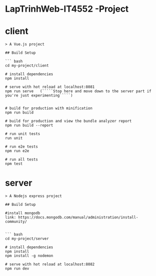 # LapTrinhWeb-IT4552 -Project


# client
	
	> A Vue.js project

	## Build Setup

	``` bash
	cd my-project/client

	# install dependencies
	npm install

	# serve with hot reload at localhost:8081
	npm run serve   (`````Stop here and move down to the server part if you're just experimenting`````)	
	

	# build for production with minification
	npm run build

	# build for production and view the bundle analyzer report
	npm run build --report

	# run unit tests
	run unit

	# run e2e tests
	npm run e2e

	# run all tests
	npm test


# server
	> A Nodejs express project

	## Build Setup
	
	#install mongodb
	link: https://docs.mongodb.com/manual/administration/install-community/


	``` bash
 	cd my-project/server

	# install dependencies
	npm install
	npm install -g nodemon

	# serve with hot reload at localhost:8082
	npm run dev


